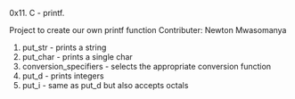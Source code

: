 0x11. C - printf.

Project to create our own printf function 
Contributer: Newton Mwasomanya

1. put_str - prints a string
2. put_char - prints a single char
3. conversion_specifiers - selects the appropriate conversion function
4. put_d - prints integers
5. put_i - same as put_d but also accepts octals
